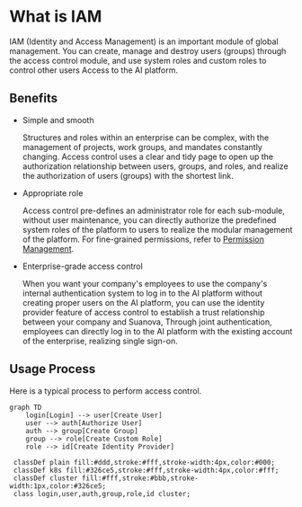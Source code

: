 # What is IAM

IAM (Identity and Access Management) is an important module of global management. You can create, manage and destroy users (groups) through the access control module, and use system roles and custom roles to control other users Access to the AI platform.

## Benefits

- Simple and smooth

    Structures and roles within an enterprise can be complex, with the management of projects, work groups, and mandates constantly changing. Access control uses a clear and tidy page to open up the authorization relationship between users, groups, and roles, and realize the authorization of users (groups) with the shortest link.

- Appropriate role

    Access control pre-defines an administrator role for each sub-module, without user maintenance, you can directly authorize the predefined system roles of the platform to users to realize the modular management of the platform. For fine-grained permissions, refer to [Permission Management](role.md).

- Enterprise-grade access control

    When you want your company's employees to use the company's internal authentication system to log in to the AI platform without creating proper users on the AI platform, you can use the identity provider feature of access control to establish a trust relationship between your company and Suanova, Through joint authentication, employees can directly log in to the AI platform with the existing account of the enterprise, realizing single sign-on.

## Usage Process

Here is a typical process to perform access control.

```mermaid
graph TD
    login[Login] --> user[Create User]
    user --> auth[Authorize User]
    auth --> group[Create Group]
    group --> role[Create Custom Role]
    role --> id[Create Identity Provider]

 classDef plain fill:#ddd,stroke:#fff,stroke-width:4px,color:#000;
 classDef k8s fill:#326ce5,stroke:#fff,stroke-width:4px,color:#fff;
 classDef cluster fill:#fff,stroke:#bbb,stroke-width:1px,color:#326ce5;
 class login,user,auth,group,role,id cluster;
```
